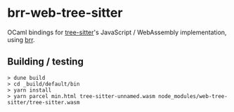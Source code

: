 # brr-web-tree-sitter

OCaml bindings for [tree-sitter](https://github.com/tree-sitter/tree-sitter)'s JavaScript / WebAssembly implementation, using [brr](https://erratique.ch/software/brr).

## Building / testing

```
> dune build
> cd _build/default/bin
> yarn install
> yarn parcel min.html tree-sitter-unnamed.wasm node_modules/web-tree-sitter/tree-sitter.wasm
```
